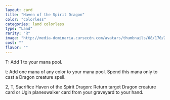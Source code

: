 ```yaml
---
layout: card
title: "Haven of the Spirit Dragon"
color: "colorless"
categories: land colorless
type: "Land"
rarity: "R"
image: "http://media-dominaria.cursecdn.com/avatars/thumbnails/68/170/200/283/635615424519726896.png"
cost: ""
flavor: ""
---
```


<span class="Tap">T</span>: Add <span class="Colorless Mana">1</span> to your mana pool.

<span class="Tap">t</span>: Add one mana of any color to your mana pool.  Spend this mana only to cast a Dragon creature spell.

<span class="Colorless Mana">2</span>, <span class="Tap">T</span>, Sacrifice Haven of the Spirit Dragon: Return target Dragon creature card or Ugin planeswalker card from your graveyard to your hand.
